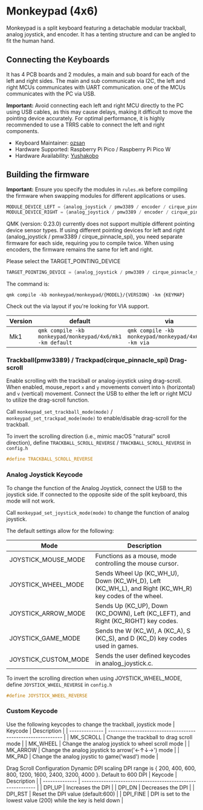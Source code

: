 # Monkeypad (4x6)

Monkeypad is a split keyboard featuring a detachable modular trackball, analog joystick, and encoder. It has a tenting structure and can be angled to fit the human hand. 

## Connecting the Keyboards
It has 4 PCB boards and 2 modules, a main and sub board for each of the left and right sides. The main and sub communicate via I2C, the left and right MCUs communicates with UART communication. one of the MCUs communicates with the PC via USB.

**Important:** Avoid connecting each left and right MCU directly to the PC using USB cables, as this may cause delays, making it difficult to move the pointing device accurately. For optimal performance, it is highly recommended to use a TRRS cable to connect the left and right components.

-   Keyboard Maintainer: [ozsan](https://github.com/monkeypad)
-   Hardware Supported: Raspberry Pi Pico / Raspberry Pi Pico W
-   Hardware Availability: [Yushakobo](https://shop.yushakobo.jp/products/8411)

## Building the firmware

**Important:** Ensure you specify the modules in `rules.mk` before compiling the firmware when swapping modules for different applications or uses.

```c
MODULE_DEVICE_LEFT = {analog_joystick / pmw3389 / encoder / cirque_pinnacle_spi}
MODULE_DEVICE_RIGHT = {analog_joystick / pmw3389 / encoder / cirque_pinnacle_spi}
```
QMK (version: 0.23.0) currently does not support multiple different pointing device sensor types. If using different pointing devices for left and right (analog_joystick / pmw3389 / cirque_pinnacle_spi), you need separate firmware for each side, requiring you to compile twice. When using encoders, the firmware remains the same for left and right.

Please select the TARGET_POINTING_DEVICE

```c
TARGET_POINTING_DEVICE = {analog_joystick / pmw3389 / cirque_pinnacle_spi}
```
The command is:

```shell
qmk compile -kb monkeypad/monkeypad/{MODEL}/{VERSION} -km {KEYMAP}

```
Check out the via layout if you're looking for VIA support.

| Version | default                                                         | via                                                         |
| -------------- | --------------------------------------------------------------- | ----------------------------------------------------------- |
| Mk1            | `qmk compile -kb monkeypad/monkeypad/4x6/mk1 -km default` | `qmk compile -kb monkeypad/monkeypad/4x6/mk1 -km via` |

### Trackball(pmw3389) / Trackpad(cirque_pinnacle_spi) Drag-scroll
Enable scrolling with the trackball or analog-joystick using drag-scroll. When enabled, mouse_report `x` and `y` movements convert into `h` (horizontal) and `v` (vertical) movement.
Connect the USB to either the left or right MCU to utilize the drag-scroll function.

Call `monkeypad_set_trackball_mode(mode)` / `monkeypad_set_trackpad_mode(mode)` to enable/disable drag-scroll for the trackball.

To invert the scrolling direction (i.e., mimic macOS "natural" scroll direction), define `TRACKBALL_SCROLL_REVERSE` / `TRACKBALL_SCROLL_REVERSE` in `config.h`

```c
#define TRACKBALL_SCROLL_REVERSE
```

### Analog Joystick Keycode
To change the function of the Analog Joystick, connect the USB to the joystick side. If connected to the opposite side of the split keyboard, this mode will not work.

Call `monkeypad_set_joystick_mode(mode)` to change the function of analog joystick.

The default settings allow for the following:

| Mode           | Description                                                 |
| -------------- | ----------------------------------------------------------- |
| JOYSTICK_MOUSE_MODE | Functions as a mouse, mode controlling the mouse cursor. |
| JOYSTICK_WHEEL_MODE | Sends Wheel Up (KC_WH_U), Down (KC_WH_D), Left (KC_WH_L), and Right (KC_WH_R) key codes of the wheel. |
| JOYSTICK_ARROW_MODE | Sends Up (KC_UP), Down (KC_DOWN), Left (KC_LEFT), and Right (KC_RIGHT) key codes. |
| JOYSTICK_GAME_MODE | Sends the W (KC_W), A (KC_A), S (KC_S), and D (KC_D) key codes used in games. |
| JOYSTICK_CUSTOM_MODE | Sends the user defined keycodes in analog_joystick.c. |

To invert the scrolling direction when using JOYSTICK_WHEEL_MODE, define `JOYSTICK_WHEEL_REVERSE` in `config.h`

```c
#define JOYSTICK_WHEEL_REVERSE
```

### Custom Keycode
Use the following keycodes to change the trackball, joystick mode
| Keycode        | Description                                                 |
| -------------- | ----------------------------------------------------------- |
| MK_SCROLL | Change the trackball to drag scroll mode |
| MK_WHEEL | Change the analog joystick to wheel scroll mode | 
| MK_ARROW | Change the analog joystick to arrow('←↑↓→') mode | 
| MK_PAD | Change the analog joystic to game('wasd') mode | 

Drag Scroll Configuration
Dynamic DPI scaling
DPI range is { 200, 400, 600, 800, 1200, 1600, 2400, 3200, 4000 }. Default to 600 DPI
| Keycode        | Description                                                 |
| -------------- | ----------------------------------------------------------- |
| DPI_UP | Increases the DPI |
| DPI_DN | Decreases the DPI | 
| DPI_RST | Reset the DPI value (default:600) | 
| DPI_FINE | DPI is set to the lowest value (200) while the key is held down | 
